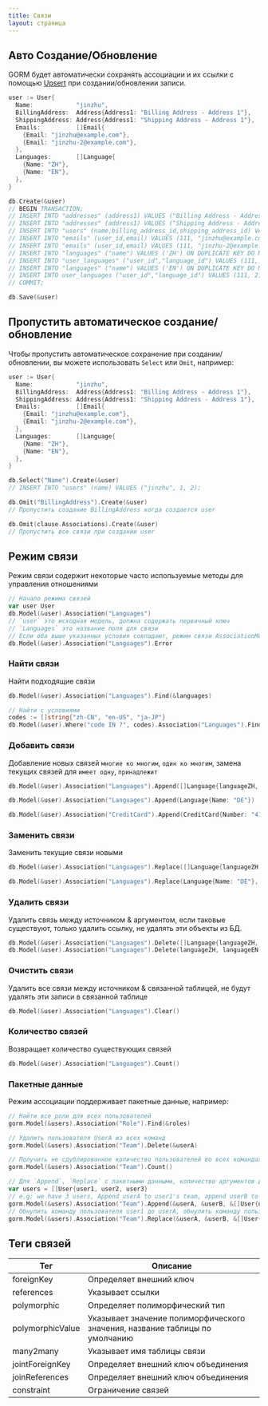```yaml
---
title: Связи
layout: страница
---
```


## Авто Создание/Обновление

GORM будет автоматически сохранять ассоциации и их ссылки с помощью [Upsert](create.html#upsert) при создании/обновлении записи.

```go
user := User{
  Name:            "jinzhu",
  BillingAddress:  Address{Address1: "Billing Address - Address 1"},
  ShippingAddress: Address{Address1: "Shipping Address - Address 1"},
  Emails:          []Email{
    {Email: "jinzhu@example.com"},
    {Email: "jinzhu-2@example.com"},
  },
  Languages:       []Language{
    {Name: "ZH"},
    {Name: "EN"},
  },
}

db.Create(&user)
// BEGIN TRANSACTION;
// INSERT INTO "addresses" (address1) VALUES ("Billing Address - Address 1") ON DUPLICATE KEY DO NOTHING;
// INSERT INTO "addresses" (address1) VALUES ("Shipping Address - Address 1") ON DUPLICATE KEY DO NOTHING;
// INSERT INTO "users" (name,billing_address_id,shipping_address_id) VALUES ("jinzhu", 1, 2);
// INSERT INTO "emails" (user_id,email) VALUES (111, "jinzhu@example.com") ON DUPLICATE KEY DO NOTHING;
// INSERT INTO "emails" (user_id,email) VALUES (111, "jinzhu-2@example.com") ON DUPLICATE KEY DO NOTHING;
// INSERT INTO "languages" ("name") VALUES ('ZH') ON DUPLICATE KEY DO NOTHING;
// INSERT INTO "user_languages" ("user_id","language_id") VALUES (111, 1) ON DUPLICATE KEY DO NOTHING;
// INSERT INTO "languages" ("name") VALUES ('EN') ON DUPLICATE KEY DO NOTHING;
// INSERT INTO user_languages ("user_id","language_id") VALUES (111, 2) ON DUPLICATE KEY DO NOTHING;
// COMMIT;

db.Save(&user)
```

## Пропустить автоматическое создание/обновление

Чтобы пропустить автоматическое сохранение при создании/обновлении, вы можете использовать `Select` или `Omit`, например:

```go
user := User{
  Name:            "jinzhu",
  BillingAddress:  Address{Address1: "Billing Address - Address 1"},
  ShippingAddress: Address{Address1: "Shipping Address - Address 1"},
  Emails:          []Email{
    {Email: "jinzhu@example.com"},
    {Email: "jinzhu-2@example.com"},
  },
  Languages:       []Language{
    {Name: "ZH"},
    {Name: "EN"},
  },
}

db.Select("Name").Create(&user)
// INSERT INTO "users" (name) VALUES ("jinzhu", 1, 2);

db.Omit("BillingAddress").Create(&user)
// Пропустить создание BillingAddress когда создается user

db.Omit(clause.Associations).Create(&user)
// Пропустить все связи при создании user
```

## Режим связи

Режим связи содержит некоторые часто используемые методы для управления отношениями

```go
// Начало режима связей
var user User
db.Model(&user).Association("Languages")
// `user` это исходная модель, должна содержать первичный ключ
// `Languages` это название поля для связи
// Если оба выше указанных условия совпадают, режим связи AssociationMode должен быть запущен успешно, или вернет ошибку
db.Model(&user).Association("Languages").Error
```

### Найти связи

Найти подходящие связи

```go
db.Model(&user).Association("Languages").Find(&languages)

// Найти с условиями
codes := []string{"zh-CN", "en-US", "ja-JP"}
db.Model(&user).Where("code IN ?", codes).Association("Languages").Find(&languages)
```

### Добавить связи

Добавление новых связей `многие ко многим`, `один ко многим`, замена текущих связей для `имеет одну`, `принадлежит`

```go
db.Model(&user).Association("Languages").Append([]Language{languageZH, languageEN})

db.Model(&user).Association("Languages").Append(Language{Name: "DE"})

db.Model(&user).Association("CreditCard").Append(CreditCard{Number: "411111111111"})
```

### Заменить связи

Заменить текущие связи новыми

```go
db.Model(&user).Association("Languages").Replace([]Language{languageZH, languageEN})

db.Model(&user).Association("Languages").Replace(Language{Name: "DE"}, languageEN)
```

### Удалить связи

Удалить связь между источником & аргументом, если таковые существуют, только удалить ссылку, не удалять эти объекты из БД.

```go
db.Model(&user).Association("Languages").Delete([]Language{languageZH, languageEN})
db.Model(&user).Association("Languages").Delete(languageZH, languageEN)
```

### Очистить связи

Удалить все связи между источником & связанной таблицей, не будут удалять эти записи в связанной таблице

```go
db.Model(&user).Association("Languages").Clear()
```

### Количество связей

Возвращает количество существующих связей

```go
db.Model(&user).Association("Languages").Count()
```

### Пакетные данные

Режим ассоциации поддерживает пакетные данные, например:

```go
// Найти все роли для всех пользователей
gorm.Model(&users).Association("Role").Find(&roles)

// Удалить пользователя UserA из всех команд
gorm.Model(&users).Association("Team").Delete(&userA)

// Получить не сдублированное количество пользователей во всех командах
gorm.Model(&users).Association("Team").Count()

// Для `Append`, `Replace` с пакетными данными, количество аргументов должно совпадать с числом данных или вернет ошибку
var users = []User{user1, user2, user3}
// e.g: we have 3 users, Append userA to user1's team, append userB to user2's team, append userA, userB and userC to user3's team
gorm.Model(&users).Association("Team").Append(&userA, &userB, &[]User{userA, userB, userC})
// Обнулить команду пользователя user1 до userA, обнулить команду пользователя user2 до userB, обнулить команду пользователя user3' до userA, userB и userC
gorm.Model(&users).Association("Team").Replace(&userA, &userB, &[]User{userA, userB, userC})
```

## <span id="tags">Теги связей</span>

| Тег              | Описание                                                                    |
| ---------------- | --------------------------------------------------------------------------- |
| foreignKey       | Определяет внешний ключ                                                     |
| references       | Указывает ссылки                                                            |
| polymorphic      | Определяет полиморфический тип                                              |
| polymorphicValue | Указывает значение полиморфического значения, название таблицы по умолчанию |
| many2many        | Указывает имя таблицы связи                                                 |
| jointForeignKey  | Определяет внешний ключ объединения                                         |
| joinReferences   | Определяет внешний ключ объединения                                         |
| constraint       | Ограничение связей                                                          |
